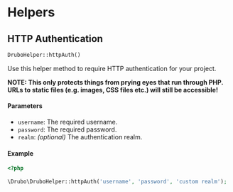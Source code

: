 # Helpers

## HTTP Authentication

```php
DruboHelper::httpAuth()
```
Use this helper method to require HTTP authentication for your project. 

**NOTE: This only protects things from prying eyes that run through PHP. URLs 
to static files (e.g. images, CSS files etc.) will still be accessible!**

#### Parameters

* ```username```: The required username.
* ```password```: The required password.
* ```realm```: _(optional)_ The authentication realm.

#### Example

```php
<?php
 
\Drubo\DruboHelper::httpAuth('username', 'password', 'custom realm');
```
